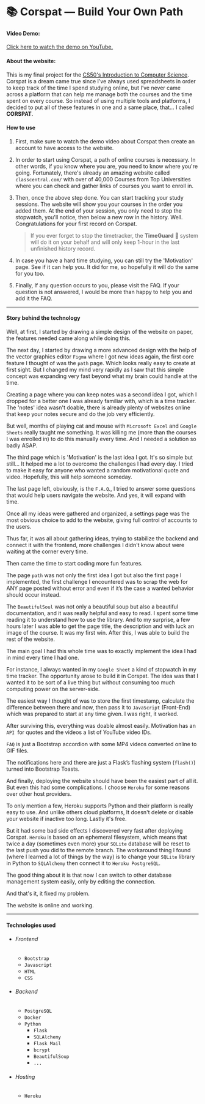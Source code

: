 # 📚 Corspat — Build Your Own Path

#### Video Demo:
[Click here to watch the demo on YouTube.](https://youtu.be/PNtzgsMiYY4)

#### About the website:
This is my final project for the [CS50's Introduction to Computer Science](https://cs50.harvard.edu/x/2021/). Corspat is a dream came true since I’ve always used spreadsheets in order to keep track of the time I spend studying online, but I’ve never came across a platform that can help me manage both the courses and the time spent on every course. So instead of using multiple tools and platforms, I decided to put all of these features in one and a same place, that… I called **CORSPAT**.


#### How to use

1. First, make sure to watch the demo video about Corspat then create an account to have access to the website.

2. In order to start using Corspat, a path of online courses is necessary. In other words, if you know where you are, you need to know where you're going. Fortunately, there's already an amazing website called `classcentral.com/` with over of 40,000 Courses from Top Universities where you can check and gather links of courses you want to enroll in.

3. Then, once the above step done. You can start tracking your study sessions. The website will show you your courses in the order you added them. At the end of your session, you only need to stop the stopwatch, you'll notice, then below a new row in the history. Well. Congratulations for your first record on Corspat.
	> If you ever forget to stop the timetracker, the **TimeGuard** 🤖 system will do it on your behalf and will only keep 1-hour in the last unfinished history record.

4. In case you have a hard time studying, you can still try the 'Motivation' page. See if it can help you. It did for me, so hopefully it will do the same for you too.

5. Finally, If any question occurs to you, please visit the FAQ. If your question is not answered, I would be more than happy to help you and add it the FAQ.

---

#### Story behind the technology

Well, at first, I started by drawing a simple design of the website on paper, the features needed came along while doing this.

The next day, I started by drawing a more advanced design with the help of the vector graphics editor `Figma` where I got new ideas again, the first core feature I thought of was the `path` page.
Which looks really easy to create at first sight. But I changed my mind very rapidly as I saw that this simple concept was expanding very fast beyond what my brain could handle at the time.

Creating a page where you can keep notes was a second idea I got, which I dropped for a better one I was already familiar with, which is a time tracker. The 'notes' idea wasn't doable, there is already plenty of websites online that keep your notes secure and do the job very efficiently.

But well, months of playing cat and mouse with `Microsoft Excel` and `Google Sheets` really taught me something. It was killing me (more than the courses I was enrolled in) to do this manually every time. And I needed a solution so badly ASAP.

The third page which is 'Motivation' is the last idea I got. It's so simple but still… It helped me a lot to overcome the challenges I had every day.
I tried to make it easy for anyone who wanted a random motivational quote and video. Hopefully, this will help someone someday.

The last page left, obviously, is the `F.A.Q`., I tried to answer some questions that would help users navigate the website.
And yes, it will expand with time.

Once all my ideas were gathered and organized, a settings page was the most obvious choice to add to the website, giving full control of accounts to the users.

Thus far, it was all about gathering ideas, trying to stabilize the backend and connect it with the frontend, more challenges I didn't know about were waiting at the corner every time.

Then came the time to start coding more fun features.

The page `path` was not only the first idea I got but also the first page I implemented, the first challenge I encountered was to scrap the web for ANY page posted without error and even if it’s the case a wanted behavior should occur instead.

The `BeautifulSoul` was not only a beautiful soup but also a beautiful documentation, and it was really helpful and easy to read. I spent some time reading it to understand how to use the library.
And to my surprise, a few hours later I was able to get the page title, the description and with luck an image of the course.
It was my first win. After this, I was able to build the rest of the website.

The main goal I had this whole time was to exactly implement the idea I had in mind every time I had one.

For instance, I always wanted in my `Google Sheet` a kind of stopwatch in my time tracker. The opportunity arose to build it in Corspat. The idea was that I wanted it to be sort of a live thing but without consuming too much computing power on the server-side.

The easiest way I thought of was to store the first timestamp, calculate the difference between there and now, then pass it to `JavaScript` (Front-End) which was prepared to start at any time given.
I was right, it worked.

After surviving this, everything was doable almost easily. Motivation has an `API `for quotes and the videos a list of YouTube video IDs.

`FAQ` is just a Bootstrap accordion with some MP4 videos converted online to GIF files.

The notifications here and there are just a Flask’s flashing system (`flash()`) turned into Bootstrap Toasts.

And finally, deploying the website should have been the easiest part of all it. But even this had some complications. I choose `Heroku` for some reasons over other host providers.

To only mention a few, Heroku supports Python and their platform is really easy to use. And unlike others cloud platforms, It doesn't delete or disable your website if inactive too long. Lastly it's free.

But it had some bad side effects I discovered very fast after deploying Corspat. `Heroku` is based on an ephemeral filesystem, which means that twice a day (sometimes even more) your `SQLite` database will be reset to the last push you did to the remote branch. The workaround thing I found (where I learned a lot of things by the way) is to change your `SQLite` library in Python to `SQLAlchemy` then connect it to `Heroku PostgreSQL`.

The good thing about it is that now I can switch to other database management system easily, only by editing the connection.

And that's it, it fixed my problem.

The website is online and working.

---

#### Technologies used

* ###### Frontend
	* `Bootstrap`
	* `Javascript`
	* `HTML`
	* `CSS`

* ###### Backend
	* `PostgreSQL`
	* `Docker`
	* `Python`
		* `Flask`
		* `SQLAlchemy`
		* `Flask Mail`
		* `bcrypt`
		* `BeautifulSoup`
		* `...`

* ###### Hosting
	* `Heroku`
